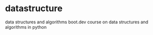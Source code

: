 # datastructure
data structures and algorithms
boot.dev course on data structures and algorithms in python

